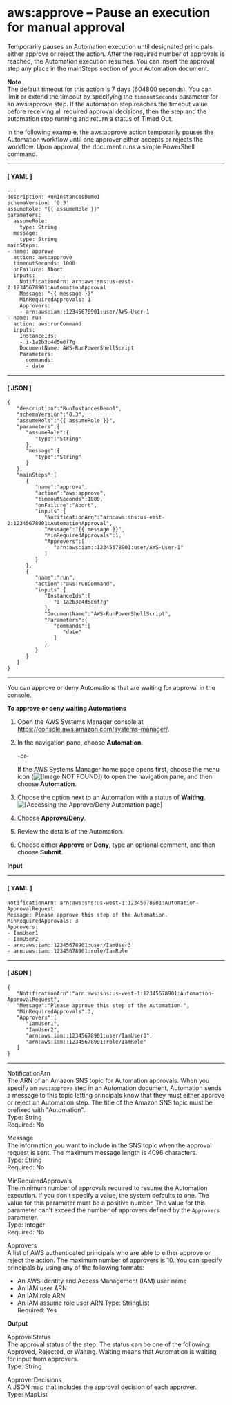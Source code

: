 # aws:approve – Pause an execution for manual approval<a name="automation-action-approve"></a>

Temporarily pauses an Automation execution until designated principals either approve or reject the action\. After the required number of approvals is reached, the Automation execution resumes\. You can insert the approval step any place in the mainSteps section of your Automation document\. 

**Note**  
The default timeout for this action is 7 days \(604800 seconds\)\. You can limit or extend the timeout by specifying the `timeoutSeconds` parameter for an aws:approve step\. If the automation step reaches the timeout value before receiving all required approval decisions, then the step and the automation stop running and return a status of Timed Out\.

In the following example, the aws:approve action temporarily pauses the Automation workflow until one approver either accepts or rejects the workflow\. Upon approval, the document runs a simple PowerShell command\. 

------
#### [ YAML ]

```
---
description: RunInstancesDemo1
schemaVersion: '0.3'
assumeRole: "{{ assumeRole }}"
parameters:
  assumeRole:
    type: String
  message:
    type: String
mainSteps:
- name: approve
  action: aws:approve
  timeoutSeconds: 1000
  onFailure: Abort
  inputs:
    NotificationArn: arn:aws:sns:us-east-2:12345678901:AutomationApproval
    Message: "{{ message }}"
    MinRequiredApprovals: 1
    Approvers:
    - arn:aws:iam::12345678901:user/AWS-User-1
- name: run
  action: aws:runCommand
  inputs:
    InstanceIds:
    - i-1a2b3c4d5e6f7g
    DocumentName: AWS-RunPowerShellScript
    Parameters:
      commands:
      - date
```

------
#### [ JSON ]

```
{
   "description":"RunInstancesDemo1",
   "schemaVersion":"0.3",
   "assumeRole":"{{ assumeRole }}",
   "parameters":{
      "assumeRole":{
         "type":"String"
      },
      "message":{
         "type":"String"
      }
   },
   "mainSteps":[
      {
         "name":"approve",
         "action":"aws:approve",
         "timeoutSeconds":1000,
         "onFailure":"Abort",
         "inputs":{
            "NotificationArn":"arn:aws:sns:us-east-2:12345678901:AutomationApproval",
            "Message":"{{ message }}",
            "MinRequiredApprovals":1,
            "Approvers":[
               "arn:aws:iam::12345678901:user/AWS-User-1"
            ]
         }
      },
      {
         "name":"run",
         "action":"aws:runCommand",
         "inputs":{
            "InstanceIds":[
               "i-1a2b3c4d5e6f7g"
            ],
            "DocumentName":"AWS-RunPowerShellScript",
            "Parameters":{
               "commands":[
                  "date"
               ]
            }
         }
      }
   ]
}
```

------

You can approve or deny Automations that are waiting for approval in the console\.

**To approve or deny waiting Automations**

1. Open the AWS Systems Manager console at [https://console\.aws\.amazon\.com/systems\-manager/](https://console.aws.amazon.com/systems-manager/)\.

1. In the navigation pane, choose **Automation**\.

   \-or\-

   If the AWS Systems Manager home page opens first, choose the menu icon \(![\[Image NOT FOUND\]](http://docs.aws.amazon.com/systems-manager/latest/userguide/images/menu-icon-small.png)\) to open the navigation pane, and then choose **Automation**\.

1. Choose the option next to an Automation with a status of **Waiting**\.  
![\[Accessing the Approve/Deny Automation page\]](http://docs.aws.amazon.com/systems-manager/latest/userguide/images/automation-approve-action-aws.png)

1. Choose **Approve/Deny**\.

1. Review the details of the Automation\.

1. Choose either **Approve** or **Deny**, type an optional comment, and then choose **Submit**\.

**Input**

------
#### [ YAML ]

```
NotificationArn: arn:aws:sns:us-west-1:12345678901:Automation-ApprovalRequest
Message: Please approve this step of the Automation.
MinRequiredApprovals: 3
Approvers:
- IamUser1
- IamUser2
- arn:aws:iam::12345678901:user/IamUser3
- arn:aws:iam::12345678901:role/IamRole
```

------
#### [ JSON ]

```
{
   "NotificationArn":"arn:aws:sns:us-west-1:12345678901:Automation-ApprovalRequest",
   "Message":"Please approve this step of the Automation.",
   "MinRequiredApprovals":3,
   "Approvers":[
      "IamUser1",
      "IamUser2",
      "arn:aws:iam::12345678901:user/IamUser3",
      "arn:aws:iam::12345678901:role/IamRole"
   ]
}
```

------

NotificationArn  
The ARN of an Amazon SNS topic for Automation approvals\. When you specify an `aws:approve` step in an Automation document, Automation sends a message to this topic letting principals know that they must either approve or reject an Automation step\. The title of the Amazon SNS topic must be prefixed with "Automation"\.  
Type: String  
Required: No

Message  
The information you want to include in the SNS topic when the approval request is sent\. The maximum message length is 4096 characters\.   
Type: String  
Required: No

MinRequiredApprovals  
The minimum number of approvals required to resume the Automation execution\. If you don't specify a value, the system defaults to one\. The value for this parameter must be a positive number\. The value for this parameter can't exceed the number of approvers defined by the `Approvers` parameter\.   
Type: Integer  
Required: No

Approvers  
A list of AWS authenticated principals who are able to either approve or reject the action\. The maximum number of approvers is 10\. You can specify principals by using any of the following formats:  
+ An AWS Identity and Access Management \(IAM\) user name
+ An IAM user ARN
+ An IAM role ARN
+ An IAM assume role user ARN
Type: StringList  
Required: Yes

**Output**

ApprovalStatus  
The approval status of the step\. The status can be one of the following: Approved, Rejected, or Waiting\. Waiting means that Automation is waiting for input from approvers\.  
Type: String

ApproverDecisions  
A JSON map that includes the approval decision of each approver\.  
Type: MapList